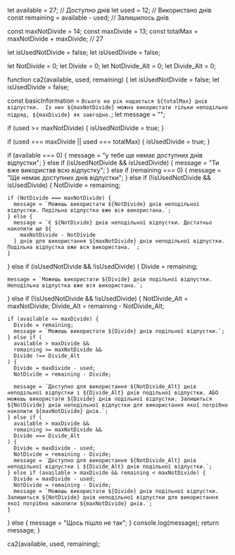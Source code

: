 <!-- Логика на JS -->

let available = 27; // Доступно днів
let used = 12; // Використано днів
const remaining = available - used; // Залишилось днів

const maxNotDivide = 14;
const maxDivide = 13;
const totalMax = maxNotDivide + maxDivide; // 27

let isUsedNotDivide = false;
let isUsedDivide = false;

let NotDivide = 0;
let Divide = 0;
let NotDivide_Alt = 0;
let Divide_Alt = 0;

function ca2(available, used, remaining) {
let isUsedNotDivide = false;
let isUsedDivide = false;

const basicInformation = `Всього на рік надається ${totalMax} днів відпустки.  Із них ${maxNotDivide} можна використати тільки неподільно підряд, ${maxDivide} як завгодно.`;
let message = "";

if (used >= maxNotDivide) {
isUsedNotDivide = true;
}

if (used === maxDivide || used === totalMax) {
isUsedDivide = true;
}

if (available === 0) {
message = "у тебе ще немає доступних днів відпустки";
} else if (isUsedNotDivide && isUsedDivide) {
message = "Ти вже використав всю відпустку";
} else if (remaining === 0) {
message = "Ще немає доступних днів відпустки";
} else if (!isUsedNotDivide && isUsedDivide) {
NotDivide = remaining;

    if (NotDivide === maxNotDivide) {
      message = `Можешь використати ${NotDivide} днів неподільної відпустки. Подільна відпустка вже вся використана.`;
    } else {
      message = `Є ${NotDivide} днів неподільної відпустки. Достатньо накопити ще ${
        maxNotDivide - NotDivide
      } днів для використання ${maxNotDivide} днів неподільної відпустки. Подільна відпустка вже вся використана. `;
    }

} else if (isUsedNotDivide && !isUsedDivide) {
Divide = remaining;

    message = `Можешь використати ${Divide} днів подільної відпустки. Неподільна відпустка вже вся використана.`;

} else if (!isUsedNotDivide && !isUsedDivide) {
NotDivide_Alt = maxNotDivide;
Divide_Alt = remaining - NotDivide_Alt;

    if (available <= maxDivide) {
      Divide = remaining;
      message = `Можешь використати ${Divide} днів подільної відпустки.`;
    } else if (
      available > maxDivide &&
      remaining >= maxNotDivide &&
      Divide !== Divide_Alt
    ) {
      Divide = maxDivide - used;
      NotDivide = remaining - Divide;

      message = `Доступно для використання ${NotDivide_Alt} днів неподільної відпустки і ${Divide_Alt} днів подільної відпустки. АБО можешь використати ${Divide} днів подільної відпустки. Залишиться ${NotDivide} днів неподільної відпустки для використання якої потрібно накопити ${maxNotDivide} днів.`;
    } else if (
      available > maxDivide &&
      remaining >= maxNotDivide &&
      Divide === Divide_Alt
    ) {
      Divide = maxDivide - used;
      NotDivide = remaining - Divide;
      message = `Доступно для використання ${NotDivide_Alt} днів неподільної відпустки і ${Divide_Alt} днів подільної відпустки.`;
    } else if (available > maxDivide && remaining < maxNotDivide) {
      Divide = maxDivide - used;
      NotDivide = remaining - Divide;
      message = `Можешь використати ${Divide} днів подільної відпустки. Залишиться ${NotDivide} днів неподільної відпустки для використання якої потрібно накопити ${maxNotDivide} днів.`;
    }

} else {
message = "Щось пішло не так";
}
console.log(message);
return message;
}

ca2(available, used, remaining);

